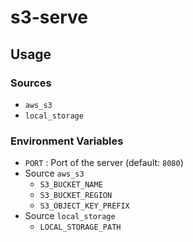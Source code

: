 # s3-serve

## Usage

### Sources

- `aws_s3`
- `local_storage`

### Environment Variables

- `PORT` : Port of the server (default: `8080`)
- Source `aws_s3`
    - `S3_BUCKET_NAME`
    - `S3_BUCKET_REGION`
    - `S3_OBJECT_KEY_PREFIX`
- Source `local_storage`
    - `LOCAL_STORAGE_PATH`
